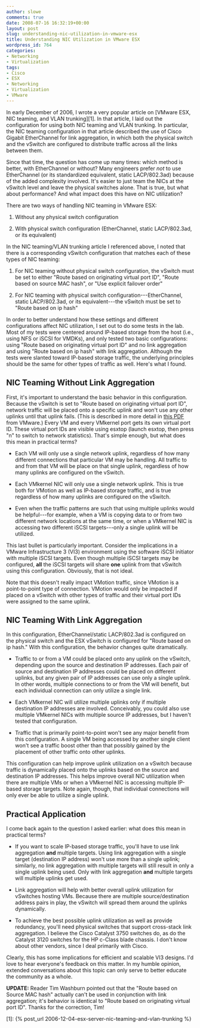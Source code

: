 ```yaml
---
author: slowe
comments: true
date: 2008-07-16 16:32:19+00:00
layout: post
slug: understanding-nic-utilization-in-vmware-esx
title: Understanding NIC Utilization in VMware ESX
wordpress_id: 764
categories:
- Networking
- Virtualization
tags:
- Cisco
- ESX
- Networking
- Virtualization
- VMware
---
```


In early December of 2006, I wrote a very popular article on [VMware ESX, NIC teaming, and VLAN trunking][1]. In that article, I laid out the configuration for using both NIC teaming and VLAN trunking. In particular, the NIC teaming configuration in that article described the use of Cisco Gigabit EtherChannel for link aggregation, in which both the physical switch and the vSwitch are configured to distribute traffic across all the links between them.

Since that time, the question has come up many times: which method is better, with EtherChannel or without? Many engineers prefer _not_ to use EtherChannel (or its standardized equivalent, static LACP/802.3ad) because of the added complexity involved. It's easier to just team the NICs at the vSwitch level and leave the physical switches alone. That is true, but what about performance? And what impact does this have on NIC utilization?

There are two ways of handling NIC teaming in VMware ESX:

1. Without any physical switch configuration

2. With physical switch configuration (EtherChannel, static LACP/802.3ad, or its equivalent)

In the NIC teaming/VLAN trunking article I referenced above, I noted that there is a corresponding vSwitch configuration that matches each of these types of NIC teaming:

1. For NIC teaming without physical switch configuration, the vSwitch must be set to either "Route based on originating virtual port ID", "Route based on source MAC hash", or "Use explicit failover order"

2. For NIC teaming with physical switch configuration---EtherChannel, static LACP/802.3ad, or its equivalent---the vSwitch must be set to "Route based on ip hash"

In order to better understand how these settings and different configurations affect NIC utilization, I set out to do some tests in the lab. Most of my tests were centered around IP-based storage from the host (i.e., using NFS or iSCSI for VMDKs), and only tested two basic configurations: using "Route based on originating virtual port ID" and no link aggregation and using "Route based on ip hash" with link aggregation. Although the tests were slanted toward IP-based storage traffic, the underlying principles should be the same for other types of traffic as well. Here's what I found.

## NIC Teaming Without Link Aggregation

First, it's important to understand the basic behavior in this configuration. Because the vSwitch is set to "Route based on originating virtual port ID", network traffic will be placed onto a specific uplink and won't use any other uplinks until that uplink fails. (This is described in more detail in [this PDF](http://www.vmware.com/files/pdf/virtual_networking_concepts.pdf) from VMware.) Every VM and every VMkernel port gets its own virtual port ID. These virtual port IDs are visible using esxtop (launch esxtop, then press "n" to switch to network statistics). That's simple enough, but what does this mean in practical terms?

* Each VM will only use a single network uplink, regardless of how many different connections that particular VM may be handling. All traffic to and from that VM will be place on that single uplink, regardless of how many uplinks are configured on the vSwitch.

* Each VMkernel NIC will only use a single network uplink. This is true both for VMotion as well as IP-based storage traffic, and is true regardless of how many uplinks are configured on the vSwitch.

* Even when the traffic patterns are such that using multiple uplinks would be helpful---for example, when a VM is copying data to or from two different network locations at the same time, or when a VMkernel NIC is accessing two different iSCSI targets---only a single uplink will be utilized.

This last bullet is particularly important. Consider the implications in a VMware Infrastructure 3 (VI3) environment using the software iSCSI initiator with multiple iSCSI targets. Even though multiple iSCSI targets may be configured, **all** the iSCSI targets will share **one** uplink from that vSwitch using this configuration. Obviously, that is not ideal.

Note that this doesn't really impact VMotion traffic, since VMotion is a point-to-point type of connection. VMotion would only be impacted if placed on a vSwitch with other types of traffic and their virtual port IDs were assigned to the same uplink.

## NIC Teaming With Link Aggregation

In this configuration, EtherChannel/static LACP/802.3ad is configured on the physical switch and the ESX vSwitch is configured for "Route based on ip hash." With this configuration, the behavior changes quite dramatically.

* Traffic to or from a VM could be placed onto any uplink on the vSwitch, depending upon the source and destination IP addresses. Each pair of source and destination IP addresses could be placed on different uplinks, but any given pair of IP addresses can use only a single uplink. In other words, multiple connections to or from the VM will benefit, but each individual connection can only utilize a single link.

* Each VMkernel NIC will utilize multiple uplinks only if multiple destination IP addresses are involved. Conceivably, you could also use multiple VMkernel NICs with multiple source IP addresses, but I haven't tested that configuration.

* Traffic that is primarily point-to-point won't see any major benefit from this configuration. A single VM being accessed by another single client won't see a traffic boost other than that possibly gained by the placement of other traffic onto other uplinks.

This configuration can help improve uplink utilization on a vSwitch because traffic is dynamically placed onto the uplinks based on the source and destination IP addresses. This helps improve overall NIC utilization when there are multiple VMs or when a VMkernel NIC is accessing multiple IP-based storage targets. Note again, though, that individual connections will only ever be able to utilize a single uplink.

## Practical Application

I come back again to the question I asked earlier: what does this mean in practical terms?

* If you want to scale IP-based storage traffic, you'll have to use link aggregation **and** multiple targets. Using link aggregation with a single target (destination IP address) won't use more than a single uplink; similarly, no link aggregation with multiple targets will still result in only a single uplink being used. Only with link aggregation **and** multiple targets will multiple uplinks get used.

* Link aggregation will help with better overall uplink utilization for vSwitches hosting VMs. Because there are multiple source/destination address pairs in play, the vSwitch will spread them around the uplinks dynamically.

* To achieve the best possible uplink utilization as well as provide redundancy, you'll need physical switches that support cross-stack link aggregation. I believe the Cisco Catalyst 3750 switches do, as do the Catalyst 3120 switches for the HP c-Class blade chassis. I don't know about other vendors, since I deal primarily with Cisco.

Clearly, this has some implications for efficient and scalable VI3 designs. I'd love to hear everyone's feedback on this matter. In my humble opinion, extended conversations about this topic can only serve to better educate the community as a whole.

**UPDATE:** Reader Tim Washburn pointed out that the "Route based on Source MAC hash" actually can't be used in conjunction with link aggregation; it's behavior is identical to "Route based on originating virtual port ID". Thanks for the correction, Tim!

[1]: {% post_url 2006-12-04-esx-server-nic-teaming-and-vlan-trunking %}
